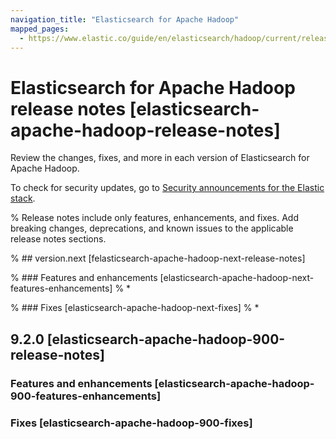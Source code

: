 ```yaml
---
navigation_title: "Elasticsearch for Apache Hadoop"
mapped_pages:
  - https://www.elastic.co/guide/en/elasticsearch/hadoop/current/release-notes.html
---
```


# Elasticsearch for Apache Hadoop release notes [elasticsearch-apache-hadoop-release-notes]

Review the changes, fixes, and more in each version of Elasticsearch for Apache Hadoop. 

To check for security updates, go to [Security announcements for the Elastic stack](https://discuss.elastic.co/c/announcements/security-announcements/31).

% Release notes include only features, enhancements, and fixes. Add breaking changes, deprecations, and known issues to the applicable release notes sections. 

% ## version.next [felasticsearch-apache-hadoop-next-release-notes]

% ### Features and enhancements [elasticsearch-apache-hadoop-next-features-enhancements]
% * 

% ### Fixes [elasticsearch-apache-hadoop-next-fixes]
% * 

## 9.2.0 [elasticsearch-apache-hadoop-900-release-notes]

### Features and enhancements [elasticsearch-apache-hadoop-900-features-enhancements]

### Fixes [elasticsearch-apache-hadoop-900-fixes]
